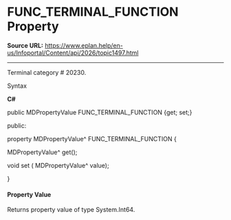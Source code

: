 # FUNC_TERMINAL_FUNCTION Property

**Source URL:** https://www.eplan.help/en-us/Infoportal/Content/api/2026/topic1497.html

---

Terminal category # 20230.

Syntax

**C#**



public MDPropertyValue FUNC_TERMINAL_FUNCTION {get; set;}

public:

property MDPropertyValue^ FUNC_TERMINAL_FUNCTION {

   MDPropertyValue^ get();

   void set (    MDPropertyValue^ value);

}


#### Property Value

Returns property value of type System.Int64.
